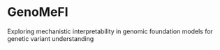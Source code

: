 # GenoMeFI
Exploring mechanistic interpretability in genomic foundation models for genetic variant understanding
